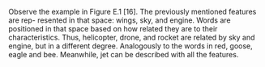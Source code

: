 Observe the example in Figure E.1 [16]. The previously mentioned features are rep-
resented in that space: wings, sky, and engine. Words are positioned in that space
based on how related they are to their characteristics. Thus, helicopter, drone, and rocket
are related by sky and engine, but in a different degree. Analogously to the words in
red, goose, eagle and bee. Meanwhile, jet can be described with all the features.